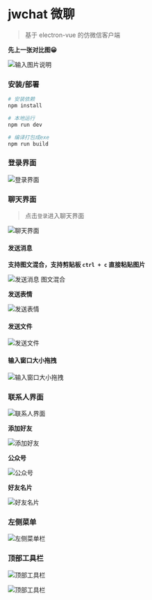 # jwchat 微聊

> 基于 electron-vue 的仿微信客户端

 **先上一张对比图😀** 

![输入图片说明](https://images.gitee.com/uploads/images/2020/0812/172032_5147e406_4928216.png "屏幕截图.png")


### 安装/部署

``` bash
# 安装依赖
npm install

# 本地运行
npm run dev

# 编译打包成exe
npm run build

```
### 登录界面
![登录界面](https://images.gitee.com/uploads/images/2020/0812/165009_379e3728_4928216.gif "login.gif")

###  聊天界面

> 点击`登录`进入聊天界面

![聊天界面](https://images.gitee.com/uploads/images/2020/0812/165526_7deb04e1_4928216.gif "chat.gif")


#### 发送消息

 **支持图文混合，支持剪贴板 `ctrl + c` 直接粘贴图片** 

![发送消息 图文混合](https://images.gitee.com/uploads/images/2020/0812/170004_b1b4703f_4928216.png "屏幕截图.png")

 **发送表情** 

![发送表情](https://images.gitee.com/uploads/images/2020/0812/165709_0f1eda75_4928216.png "屏幕截图.png")

#### 发送文件

![发送文件](https://images.gitee.com/uploads/images/2020/0812/170129_e2de2951_4928216.png "屏幕截图.png")

#### 输入窗口大小拖拽

![输入窗口大小拖拽](https://images.gitee.com/uploads/images/2020/0812/170251_01b8c5d9_4928216.png "屏幕截图.png")

### 联系人界面

![联系人界面](https://images.gitee.com/uploads/images/2020/0812/170610_361f4ae6_4928216.png "屏幕截图.png")

 **添加好友** 

![添加好友](https://images.gitee.com/uploads/images/2020/0814/143702_2edf6627_4928216.png "屏幕截图.png")

 **公众号**

![公众号](https://images.gitee.com/uploads/images/2020/0814/143741_f49f1d43_4928216.png "屏幕截图.png") 

 **好友名片** 

![好友名片](https://images.gitee.com/uploads/images/2020/0814/143835_dab5d858_4928216.png "屏幕截图.png")


### 左侧菜单

![左侧菜单栏](https://images.gitee.com/uploads/images/2020/0812/170811_deadccff_4928216.gif "bar.gif")

### 顶部工具栏

![顶部工具栏](https://images.gitee.com/uploads/images/2020/0812/171029_93618691_4928216.png "屏幕截图.png")

![顶部工具栏](https://images.gitee.com/uploads/images/2020/0812/171229_02a3330f_4928216.png "屏幕截图.png")
